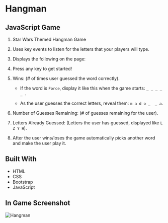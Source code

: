 # Hangman

## JavaScript Game
1. Star Wars Themed Hangman Game

2. Uses key events to listen for the letters that your players will type.

3. Displays the following on the page:

4. Press any key to get started!

5. Wins: (# of times user guessed the word correctly).

   * If the word is `Force`, display it like this when the game starts: `_ _ _ _ _ `.

   * As the user guesses the correct letters, reveal them: `m a d o _  _ a`.

6. Number of Guesses Remaining: (# of guesses remaining for the user).

7. Letters Already Guessed: (Letters the user has guessed, displayed like `L Z Y H`).

8. After the user wins/loses the game automatically picks another word and make the user play it.

## Built With
* HTML
* CSS
* Bootstrap
* JavaScript

## In Game Screenshot
![Hangman](/assets/images/hangman.png)
